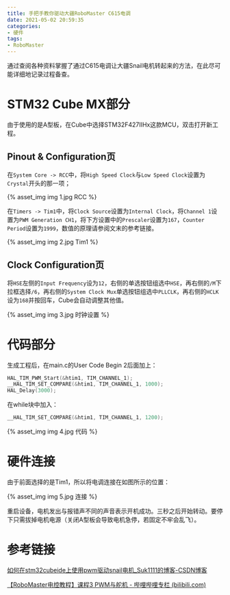 ```yaml
---
title: 手把手教你驱动大疆RoboMaster C615电调
date: 2021-05-02 20:59:35
categories:
- 硬件
tags:
- RoboMaster
---
```

通过查阅各种资料掌握了通过C615电调让大疆Snail电机转起来的方法，在此尽可能详细地记录过程备查。

<!-- more -->

# STM32 Cube MX部分

由于使用的是A型板，在Cube中选择STM32F427IIHx这款MCU，双击打开新工程。

## Pinout & Configuration页

在`System Core -> RCC`中，将`High Speed Clock`与`Low Speed Clock`设置为`Crystal`开头的那一项；

{% asset_img img 1.jpg RCC %}

在`Timers -> Tim1`中，将`Clock Source`设置为`Internal Clock`，将`Channel 1`设置为`PWM Generation CH1`，将下方设置中的`Prescaler`设置为`167`，`Counter Period`设置为`1999`，数值的原理请参阅文末的参考链接。

{% asset_img img 2.jpg Tim1 %}

## Clock Configuration页

将`HSE`左侧的`Input Frequency`设为`12`，右侧的单选按钮组选中`HSE`，再右侧的`/M`下拉框选择`/6`，再右侧的`System Clock Mux`单选按钮组选中`PLLCLK`，再右侧的`HCLK`设为`168`并按回车，Cube会自动调整其他值。

{% asset_img img 3.jpg 时钟设置 %}

# 代码部分

生成工程后，在main.c的User Code Begin 2后面加上：

```C++
HAL_TIM_PWM_Start(&htim1, TIM_CHANNEL_1);
__HAL_TIM_SET_COMPARE(&htim1, TIM_CHANNEL_1, 1000);
HAL_Delay(3000);
```

在while块中加入：

```C++
__HAL_TIM_SET_COMPARE(&htim1, TIM_CHANNEL_1, 1200);
```

{% asset_img img 4.jpg 代码 %}

# 硬件连接

由于前面选择的是Tim1，所以将电调连接在如图所示的位置：

{% asset_img img 5.jpg 连接 %}

重启设备，电机发出与报错声不同的声音表示开机成功。三秒之后开始转动。要停下只需拔掉电机电源（关闭A型板会导致电机急停，若固定不牢会乱飞）。

# 参考链接

[如何在stm32cubeide上使用pwm驱动snail电机_Suk1111的博客-CSDN博客](https://blog.csdn.net/Suk1111/article/details/104739316)

[【RoboMaster电控教程】课程3 PWM与舵机 - 哔哩哔哩专栏 (bilibili.com)](https://www.bilibili.com/read/cv6345910/)